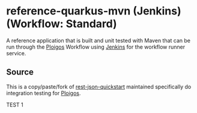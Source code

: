 # reference-quarkus-mvn (Jenkins) (Workflow: Standard)
A reference application that is built and unit tested with Maven
that can be run through the [Ploigos](https://github.com/ploigos) Workflow using
[Jenkins](https://github.com/jenkins-infra/) for the workflow runner service.

## Source
This is a copy/paste/fork of [rest-json-quickstart](https://github.com/quarkusio/quarkus-quickstarts/tree/master/rest-json-quickstart)
maintained specifically do integration testing for [Ploigos](https://github.com/ploigos).

TEST 1